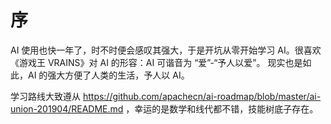 # 序

AI 使用也快一年了，时不时便会感叹其强大，于是开坑从零开始学习 AI。很喜欢《游戏王 VRAINS》对 AI 的形容：AI 可谐音为 “爱”-“予人以爱”。
现实也是如此，AI 的强大方便了人类的生活，予人以 AI。
<br>


学习路线大致遵从 https://github.com/apachecn/ai-roadmap/blob/master/ai-union-201904/README.md ，幸运的是数学和线代都不错，技能树底子存在。

